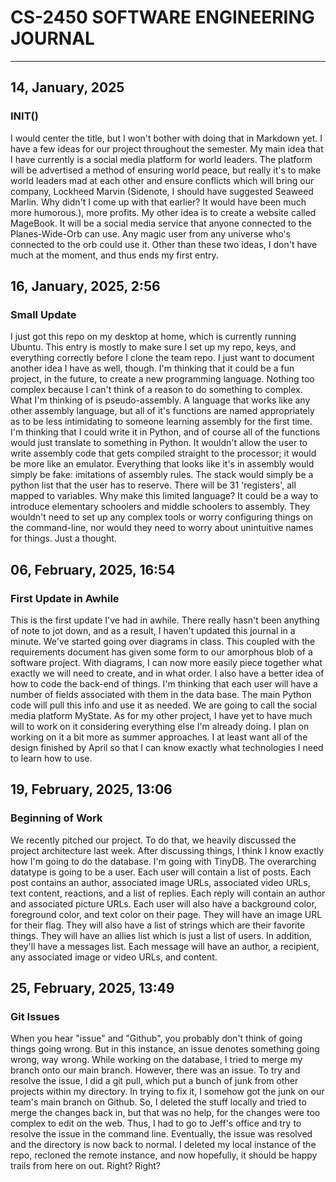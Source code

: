 # CS-2450 SOFTWARE ENGINEERING JOURNAL
---
## 14, January, 2025
### INIT()
I would center the title, but I won't bother with doing that in Markdown yet. I have a few ideas for our project throughout the semester. My main idea that I have currently is a social media platform
for world leaders. The platform will be advertised a method of ensuring world peace, but really it's to make world leaders mad at each other and ensure conflicts which will bring our company, Lockheed 
Marvin (Sidenote, I should have suggested Seaweed Marlin. Why didn't I come up with that earlier? It would have been much more humorous.), more profits. My other idea is to create a website called 
MageBook. It will be a social media service that anyone connected to the Planes-Wide-Orb can use. Any magic user from any universe who's connected to the orb could use it. Other than these two ideas, I 
don't have much at the moment, and thus ends my first entry.

## 16, January, 2025, 2:56
### Small Update
I just got this repo on my desktop at home, which is currently running Ubuntu. This entry is mostly to make sure I set up my repo, keys, and everything correctly before I clone the team repo. I just
want to document another idea I have as well, though. I'm thinking that it could be a fun project, in the future, to create a new programming language. Nothing too complex because I can't think of
a reason to do something to complex. What I'm thinking of is pseudo-assembly. A language that works like any other assembly language, but all of it's functions are named appropriately as to be less
intimidating to someone learning assembly for the first time. I'm thinking that I could write it in Python, and of course all of the functions would just translate to something in Python. It wouldn't
allow the user to write assembly code that gets compiled straight to the processor; it would be more like an emulator. Everything that looks like it's in assembly would simply be fake: imitations of
assembly rules. The stack would simply be a python list that the user has to reserve. There will be 31 'registers', all mapped to variables. Why make this limited language? It could be a way to
introduce elementary schoolers and middle schoolers to assembly. They wouldn't need to set up any complex tools or worry configuring things on the command-line, nor would they need to worry about
unintuitive names for things. Just a thought.

## 06, February, 2025, 16:54
### First Update in Awhile
This is the first update I've had in awhile. There really hasn't been anything of note to jot down, and as a result, I haven't updated this journal in a minute. We've started going over diagrams in
class. This coupled with the requirements document has given some form to our amorphous blob of a software project. With diagrams, I can now more easily piece together what exactly we will need to
create, and in what order. I also have a better idea of how to code the back-end of things. I'm thinking that each user will have a number of fields associated with them in the data base. The main 
Python code will pull this info and use it as needed. We are going to call the social media platform MyState. As for my other project, I have yet to have much will to work on it considering everything
else I'm already doing. I plan on working on it a bit more as summer approaches. I at least want all of the design finished by April so that I can know exactly what technologies I need to learn how to 
use.

## 19, February, 2025, 13:06
### Beginning of Work
We recently pitched our project. To do that, we heavily discussed the project architecture last week. After discussing things, I think I know exactly how I'm going to do the database. I'm going with
TinyDB. The overarching datatype is going to be a user. Each user will contain a list of posts. Each post contains an author, associated image URLs, associated video URLs, text content, reactions, 
and a list of replies. Each reply will contain an author and associated picture URLs. Each user will also have a background color, foreground color, and text color on their page. They will have an image 
URL for their flag. They will also have a list of strings which are their favorite things. They will have an allies list which is just a list of users. In addition, they'll have a messages list. Each 
message will have an author, a recipient, any associated image or video URLs, and content.

## 25, February, 2025, 13:49
### Git Issues
When you hear "issue" and "Github", you probably don't think of going things going wrong. But in this instance, an issue denotes something going wrong, way wrong. While working on the database, I tried to merge my branch onto our main branch. However, there was an issue. To try and resolve the issue, I did a git pull, which put a bunch of junk from other projects within my directory. In trying to fix it, I somehow got the junk on our team's main branch on Github. So, I deleted the stuff locally and tried to merge the changes back in, but that was no help, for the changes were too complex to edit on the web. Thus, I had to go to Jeff's office and try to resolve the issue in the command line. Eventually, the issue was resolved and the directory is now back to normal. I deleted my local instance of the repo, recloned the remote instance, and now hopefully, it should be happy trails from here on out. Right? Right?
